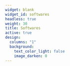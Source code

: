 ```yaml
---
widget: blank
widget_id: softwares
headless: true
weight: 30
title: Softwares
active: true
design:
  columns: "1"
  background:
    text_color_light: false
    image_darken: 0
---
```

